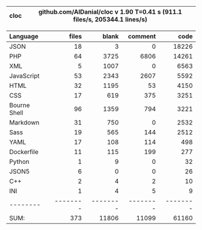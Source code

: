 
cloc|github.com/AlDanial/cloc v 1.90  T=0.41 s (911.1 files/s, 205344.1 lines/s)
--- | ---

Language|files|blank|comment|code
:-------|-------:|-------:|-------:|-------:
JSON|18|3|0|18226
PHP|64|3725|6806|14261
XML|5|1007|0|6563
JavaScript|53|2343|2607|5592
HTML|32|1195|53|4150
CSS|17|619|375|3251
Bourne Shell|96|1359|794|3221
Markdown|31|750|0|2532
Sass|19|565|144|2512
YAML|17|108|114|498
Dockerfile|11|115|199|277
Python|1|9|0|32
JSON5|6|0|0|26
C++|2|4|2|10
INI|1|4|5|9
--------|--------|--------|--------|--------
SUM:|373|11806|11099|61160
